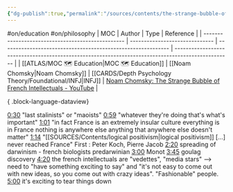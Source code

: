 ```yaml
---
{"dg-publish":true,"permalink":"/sources/contents/the-strange-bubble-of-french-intellectuals-noam-chomsky/","created":"2023-04-07T14:35:29.897+02:00","updated":"2023-04-23T20:53:44.895+02:00"}
---
```


#on/education #on/philosophy
| MOC                                               | Author                         | Type                                                         | Reference                                                                                          |
| ------------------------------------------------- | ------------------------------ | ------------------------------------------------------------ | -------------------------------------------------------------------------------------------------- |
| [[ATLAS/MOC 🗺️ Education\|MOC 🗺️ Education]] | [[Noam Chomsky\|Noam Chomsky]] | [[CARDS/Depth Psychology Theory/Foundational/INFJ\|INFJ]] | [Noam Chomsky: The Strange Bubble of French Intellectuals - YouTube](https://youtu.be/772WncdxCSw) |

{ .block-language-dataview}

[0:30](https://www.youtube.com/watch?v=772WncdxCSw&t=30s) "last stalinists" or "maoists" [0:59](https://www.youtube.com/watch?v=772WncdxCSw&t=59s) "whatever they're doing that's what's important" [1:01](https://www.youtube.com/watch?v=772WncdxCSw&t=61s) "in fact France is an extremely insular culture everything is in France nothing is anywhere else anything that anywhere else doesn't matter" [1:14](https://www.youtube.com/watch?v=772WncdxCSw&t=74s) "[[SOURCES/Contents/logical positivism\|logical positivism]] [...] never reached France" First : Peter Koch, Pierre Jacob [2:20](https://www.youtube.com/watch?v=772WncdxCSw&t=140s) spreading of darwinism - french biologists predarwinian [3:00](https://www.youtube.com/watch?v=772WncdxCSw&t=180s) Monot [3:45](https://www.youtube.com/watch?v=772WncdxCSw&t=225s) goulag discovery [4:20](https://www.youtube.com/watch?v=772WncdxCSw&t=260s) the french intellectuals are "vedettes", "media stars" --> need to "have something exciting to say" and "it's not easy to come out with new ideas, so you come out with crazy ideas". "Fashionable" people. [5:00](https://www.youtube.com/watch?v=772WncdxCSw&t=300s) it's exciting to tear things down